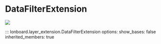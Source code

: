 # DataFilterExtension

![](../../assets/data-filter-extension.gif)

::: lonboard.layer_extension.DataFilterExtension
    options:
      show_bases: false
      inherited_members: true
